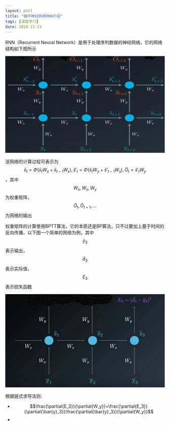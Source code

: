 ```yaml
---
layout: post
title: "循环神经网络RNN介绍"
tags: [深度学习]
date: 2018-11-13
---
```

RNN（Recurrent Neural Network）是用于处理序列数据的神经网络，它的网络结构如下图所示

<img src="/img/rnn.PNG">

该网络的计算过程可表示为$$\bar{s}_t=\Phi(\bar{x}_tW_x+\bar{s}_{t-1}W_s), \bar{s}'_t=\Phi(\bar{s}_tW_y+\bar{s}'_{t-1}W_s), \bar{O}_t=\bar{s}'_tW_y$$，其中$$W_x,W_s,W_y$$为权重矩阵，$$\bar{O}_t,\bar{O}_{t+1},...$$为网络的输出

权重矩阵的计算使用BPTT算法，它的本质还是BP算法，只不过要加上基于时间的反向传播，以下图一个简单的网络为例，其中$$\bar{y}_3$$表示输出，$$\bar{d}_3$$表示实际值，$$E_3$$表示损失函数

<img src="/img/rnn1.PNG">

根据链式求导法则:
+ $$\frac{\partial{E_3}}{\partial{W_y}}=\frac{\partial{E_3}}{\partial{\bar{y}_3}}\frac{\partial{\bar{y}_3}}{\partial{W_y}}$$
+ 
